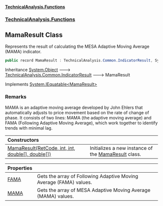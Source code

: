 #### [TechnicalAnalysis\.Functions](Atypical.TechnicalAnalysis.Functions.md 'Atypical\.TechnicalAnalysis\.Functions')
### [TechnicalAnalysis\.Functions](Atypical.TechnicalAnalysis.Functions.md#TechnicalAnalysis.Functions 'TechnicalAnalysis\.Functions')

## MamaResult Class

Represents the result of calculating the MESA Adaptive Moving Average \(MAMA\) indicator\.

```csharp
public record MamaResult : TechnicalAnalysis.Common.IndicatorResult, System.IEquatable<TechnicalAnalysis.Functions.MamaResult>
```

Inheritance [System\.Object](https://docs.microsoft.com/en-us/dotnet/api/System.Object 'System\.Object') &#129106; [TechnicalAnalysis\.Common\.IndicatorResult](https://docs.microsoft.com/en-us/dotnet/api/TechnicalAnalysis.Common.IndicatorResult 'TechnicalAnalysis\.Common\.IndicatorResult') &#129106; MamaResult

Implements [System\.IEquatable&lt;](https://docs.microsoft.com/en-us/dotnet/api/System.IEquatable-1 'System\.IEquatable\`1')[MamaResult](MamaResult.md 'TechnicalAnalysis\.Functions\.MamaResult')[&gt;](https://docs.microsoft.com/en-us/dotnet/api/System.IEquatable-1 'System\.IEquatable\`1')

### Remarks
MAMA is an adaptive moving average developed by John Ehlers that automatically adjusts
to price movement based on the rate of change of phase\. It consists of two lines:
MAMA \(the adaptive moving average\) and FAMA \(Following Adaptive Moving Average\),
which work together to identify trends with minimal lag\.

| Constructors | |
| :--- | :--- |
| [MamaResult\(RetCode, int, int, double\[\], double\[\]\)](MamaResult.MamaResult(RetCode,int,int,double[],double[]).md 'TechnicalAnalysis\.Functions\.MamaResult\.MamaResult\(TechnicalAnalysis\.Common\.RetCode, int, int, double\[\], double\[\]\)') | Initializes a new instance of the [MamaResult](MamaResult.md 'TechnicalAnalysis\.Functions\.MamaResult') class\. |

| Properties | |
| :--- | :--- |
| [FAMA](MamaResult.FAMA.md 'TechnicalAnalysis\.Functions\.MamaResult\.FAMA') | Gets the array of Following Adaptive Moving Average \(FAMA\) values\. |
| [MAMA](MamaResult.MAMA.md 'TechnicalAnalysis\.Functions\.MamaResult\.MAMA') | Gets the array of MESA Adaptive Moving Average \(MAMA\) values\. |
